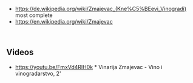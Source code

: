 
* https://de.wikipedia.org/wiki/Zmajevac_(Kne%C5%BEevi_Vinogradi) most complete
* https://en.wikipedia.org/wiki/Zmajevac
<br>

Videos
------
* https://youtu.be/FmxVd4RlH0k * Vinarija Zmajevac - Vino i vinogradarstvo, 2'

<br>

